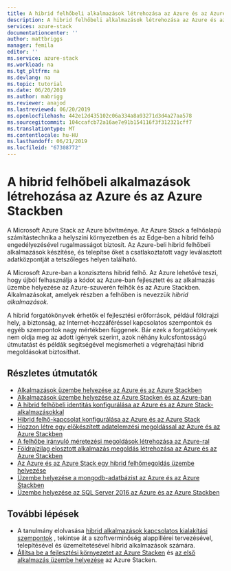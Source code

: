 ```yaml
---
title: A hibrid felhőbeli alkalmazások létrehozása az Azure és az Azure Stackben |} A Microsoft Docs
description: A hibrid felhőbeli alkalmazások létrehozása az Azure és az Azure Stack
services: azure-stack
documentationcenter: ''
author: mattbriggs
manager: femila
editor: ''
ms.service: azure-stack
ms.workload: na
ms.tgt_pltfrm: na
ms.devlang: na
ms.topic: tutorial
ms.date: 06/20/2019
ms.author: mabrigg
ms.reviewer: anajod
ms.lastreviewed: 06/20/2019
ms.openlocfilehash: 442e12d435102c06a334a8a93271d3d4a27aa578
ms.sourcegitcommit: 104ccafcb72a16ae7e91b154116f3f312321cff7
ms.translationtype: MT
ms.contentlocale: hu-HU
ms.lasthandoff: 06/21/2019
ms.locfileid: "67308772"
---
```

# <a name="create-hybrid-cloud-apps-with-azure-and-azure-stack"></a>A hibrid felhőbeli alkalmazások létrehozása az Azure és az Azure Stackben

A Microsoft Azure Stack az Azure bővítménye. Az Azure Stack a felhőalapú számítástechnika a helyszíni környezetben és az Edge-ben a hibrid felhő engedélyezésével rugalmasságot biztosít. Az Azure-beli hibrid felhőbeli alkalmazások készítése, és telepítse őket a csatlakoztatott vagy leválasztott adatközpontját a tetszőleges helyen található.

A Microsoft Azure-ban a konzisztens hibrid felhő. Az Azure lehetővé teszi, hogy újból felhasználja a kódot az Azure-ban fejlesztett és az alkalmazás üzembe helyezése az Azure-szuverén felhők és az Azure Stackben. Alkalmazásokat, amelyek részben a felhőben is nevezzük *hibrid alkalmazások*.

A hibrid forgatókönyvek érhetők el fejlesztési erőforrások, például földrajzi hely, a biztonság, az Internet-hozzáféréssel kapcsolatos szempontok és egyéb szempontok nagy mértékben függenek. Bár ezek a forgatókönyvek nem oldja meg az adott igények szerint, azok néhány kulcsfontosságú útmutatást és példák segítségével megismerheti a végrehajtási hibrid megoldásokat biztosíthat.

## <a name="step-by-step-tutorials"></a>Részletes útmutatók

- [Alkalmazások üzembe helyezése az Azure és az Azure Stackben](azure-stack-solution-pipeline.md)
- [Alkalmazások üzembe helyezése az Azure Stacken és az Azure-ban](azure-stack-solution-hybrid-identity.md)
- [A hibrid felhőbeli identitás konfigurálása az Azure és az Azure Stack-alkalmazásokkal](azure-stack-solution-hybrid-connectivity.md)
- [Hibrid felhő-kapcsolat konfigurálása az Azure és az Azure Stack](azure-stack-solution-staged-data-analytics.md)
- [Hozzon létre egy előkészített adatelemzési megoldással az Azure és az Azure Stackben](azure-stack-solution-staged-data.md)
- [A felhőbe irányuló méretezési megoldások létrehozása az Azure-ral](azure-stack-solution-cloud-burst.md)
- [Földrajzilag elosztott alkalmazás megoldás létrehozása az Azure és az Azure Stackben](azure-stack-solution-geo-distributed.md)
- [Az Azure és az Azure Stack egy hibrid felhőmegoldás üzembe helyezése](azure-stack-solution-hybrid-cloud.md)
- [Üzembe helyezése a mongodb-adatbázist az Azure és az Azure Stackben](azure-stack-solution-mongodb-ha.md)
- [Üzembe helyezése az SQL Server 2016 az Azure és az Azure Stackben](azure-stack-solution-sql-ha.md)


## <a name="next-steps"></a>További lépések

- A tanulmány elolvasása [hibrid alkalmazások kapcsolatos kialakítási szempontok](https://aka.ms/hybrid-cloud-applications-pillars) , tekintse át a szoftverminőség alappillérei tervezésével, telepítésével és üzemeltetésével hibrid alkalmazások számára.
- [Állítsa be a fejlesztési környezetet az Azure Stacken](azure-stack-dev-start.md) és [az első alkalmazás üzembe helyezése](azure-stack-dev-start-deploy-app.md) az Azure Stacken.
